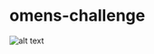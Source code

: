# omens-challenge

![alt text](https://res.cloudinary.com/dkearav60/image/upload/v1672945702/temporary%2C%20delete%20%28omens%29/Screenshot_2023-01-05_at_16.07.23_ayhyqh.png)
